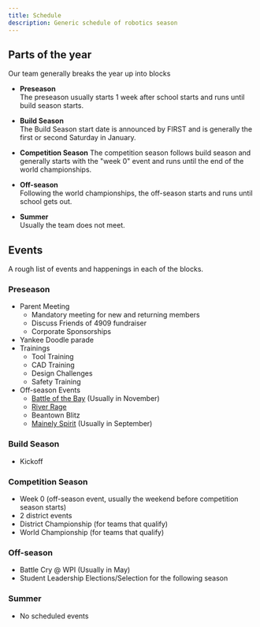 ```yaml
---
title: Schedule
description: Generic schedule of robotics season
---
```


## Parts of the year
Our team generally breaks the year up into blocks
- **Preseason**    
The preseason usually starts 1 week after school starts and runs until build season starts.

- **Build Season**    
The Build Season start date is announced by FIRST and is generally the first or second Saturday in January.

- **Competition Season**
The competition season follows build season and generally starts with the "week 0" event and runs until the end of the world championships.

- **Off-season**    
Following the world championships, the off-season starts and runs until school gets out.

- **Summer**    
Usually the team does not meet.




## Events
A rough list of events and happenings in each of the blocks.

### Preseason
- Parent Meeting
    + Mandatory meeting for new and returning members
    + Discuss Friends of 4909 fundraiser
    + Corporate Sponsorships
- Yankee Doodle parade
- Trainings
    + Tool Training
    + CAD Training
    + Design Challenges
    + Safety Training
- Off-season Events
    + [Battle of the Bay](https://www.frc319.com/battleofthebay) (Usually in November)
    + [River Rage](http://riverrage.powerknights.com/)
    + Beantown Blitz
    + [Mainely Spirit](http://offseason.team2648.com/) (Usually in September)

### Build Season
- Kickoff

### Competition Season
- Week 0 (off-season event, usually the weekend before competition season starts)
- 2 district events
- District Championship (for teams that qualify)
- World Championship (for teams that qualify)

### Off-season
- Battle Cry @ WPI (Usually in May)
- Student Leadership Elections/Selection for the following season

### Summer
- No scheduled events

